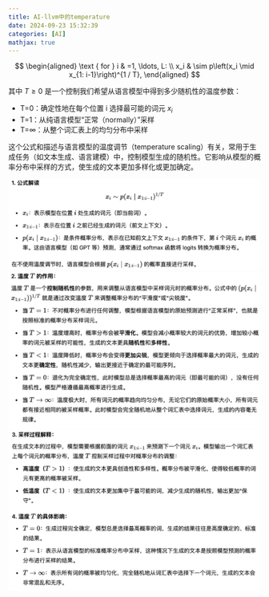 ```yaml
---
title: AI-llvm中的temperature
date: 2024-09-23 15:32:39
categories: [AI]
mathjax: true
---
```


$$
\begin{aligned}
\text { for } i & =1, \ldots, L: \\
x_i & \sim p\left(x_i \mid x_{1: i-1}\right)^{1 / T},
\end{aligned}
$$

其中  $T≥0$  是一个控制我们希望从语言模型中得到多少随机性的温度参数：
- T=0：确定性地在每个位置 i 选择最可能的词元 $x_{i}$
- T=1：从纯语言模型“正常（normally）”采样
- T=∞：从整个词汇表上的均匀分布中采样

这个公式和描述与语言模型的温度调节（temperature scaling）有关，常用于生成任务（如文本生成、语言建模）中，控制模型生成的随机性。它影响从模型的概率分布中采样的方式，使生成的文本更加多样化或更加确定。

![alt text](../imgs/image-48.png)
![alt text](../imgs/image-49.png)
![alt text](../imgs/image-50.png)